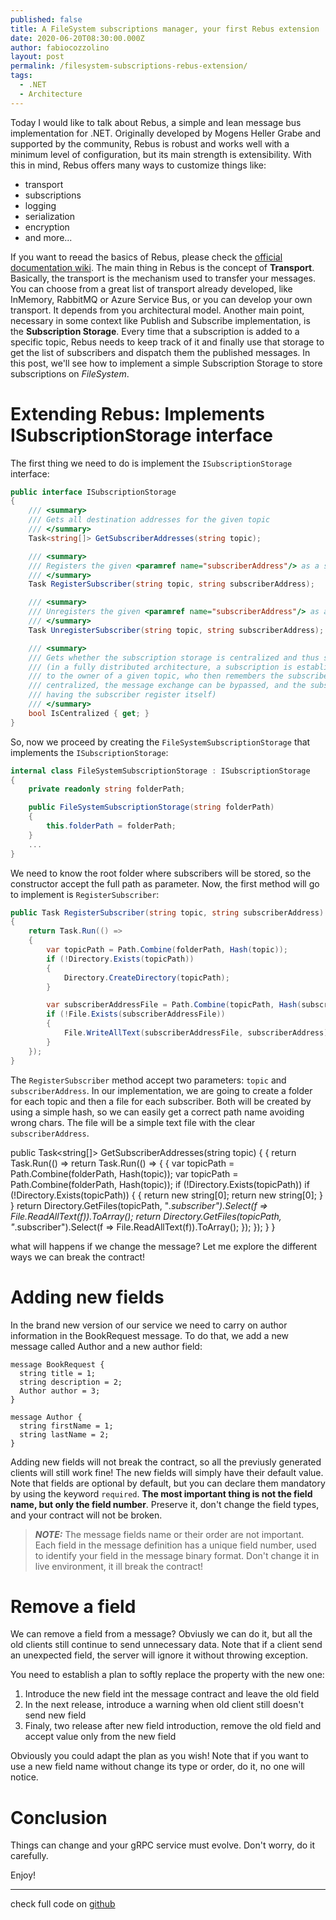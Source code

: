 ```yaml
---
published: false
title: A FileSystem subscriptions manager, your first Rebus extension
date: 2020-06-20T08:30:00.000Z
author: fabiocozzolino
layout: post
permalink: /filesystem-subscriptions-rebus-extension/
tags:
  - .NET
  - Architecture
---
```

Today I would like to talk about Rebus, a simple and lean message bus implementation for .NET. Originally developed by Mogens Heller Grabe and supported by the community, Rebus is robust and works well with a minimum level of configuration, but its main strength is extensibility. With this in mind, Rebus offers many ways to customize things like:

* transport
* subscriptions
* logging
* serialization
* encryption
* and more... 

If you want to reead the basics of Rebus, please check the [official documentation wiki](https://github.com/rebus-org/Rebus/wiki).
The main thing in Rebus is the concept of **Transport**. Basically, the transport is the mechanism used to transfer your messages. You can choose from a great list of transport already developed, like InMemory, RabbitMQ or Azure Service Bus, or you can develop your own transport. It depends from you architectural model.
Another main point, necessary in some context like Publish and Subscribe implementation, is the **Subscription Storage**. Every time that a subscription is added to a specific topic, Rebus needs to keep track of it and finally use that storage to get the list of subscribers and dispatch them the published messages.
In this post, we'll see how to implement a simple Subscription Storage to store subscriptions on *FileSystem*.

# Extending Rebus: Implements ISubscriptionStorage interface
The first thing we need to do is implement the `ISubscriptionStorage` interface: 
``` csharp
public interface ISubscriptionStorage
{
    /// <summary>
    /// Gets all destination addresses for the given topic
    /// </summary>
    Task<string[]> GetSubscriberAddresses(string topic);

    /// <summary>
    /// Registers the given <paramref name="subscriberAddress"/> as a subscriber of the given topic
    /// </summary>
    Task RegisterSubscriber(string topic, string subscriberAddress);

    /// <summary>
    /// Unregisters the given <paramref name="subscriberAddress"/> as a subscriber of the given topic
    /// </summary>
    Task UnregisterSubscriber(string topic, string subscriberAddress);

    /// <summary>
    /// Gets whether the subscription storage is centralized and thus supports bypassing the usual subscription request
    /// (in a fully distributed architecture, a subscription is established by sending a <see cref="SubscribeRequest"/>
    /// to the owner of a given topic, who then remembers the subscriber somehow - if the subscription storage is
    /// centralized, the message exchange can be bypassed, and the subscription can be established directly by
    /// having the subscriber register itself)
    /// </summary>
    bool IsCentralized { get; }
}
``` 

So, now we proceed by creating the `FileSystemSubscriptionStorage` that implements the `ISubscriptionStorage`:
``` csharp
internal class FileSystemSubscriptionStorage : ISubscriptionStorage
{
    private readonly string folderPath;

    public FileSystemSubscriptionStorage(string folderPath)
    {
        this.folderPath = folderPath;
    }
    ...
}
```

We need to know the root folder where subscribers will be stored, so the constructor accept the full path as parameter. Now, the first method will go to implement is `RegisterSubscriber`:
``` csharp
public Task RegisterSubscriber(string topic, string subscriberAddress)
{
    return Task.Run(() =>
    {
        var topicPath = Path.Combine(folderPath, Hash(topic));
        if (!Directory.Exists(topicPath))
        {
            Directory.CreateDirectory(topicPath);
        }

        var subscriberAddressFile = Path.Combine(topicPath, Hash(subscriberAddress) + ".subscriber");
        if (!File.Exists(subscriberAddressFile))
        {
            File.WriteAllText(subscriberAddressFile, subscriberAddress);
        }
    });
}
```

The `RegisterSubscriber` method accept two parameters: `topic` and `subscriberAddress`. In our implementation, we are going to create a folder for each topic and then a file for each subscriber. Both will be created by using a simple hash, so we can easily get a correct path name avoiding wrong chars. 
The file will be a simple text file with the clear `subscriberAddress`.


public Task<string[]> GetSubscriberAddresses(string topic)
        {	        {
            return Task.Run(() =>	            return Task.Run(() =>
            {	            {
                var topicPath = Path.Combine(folderPath, Hash(topic));	                var topicPath = Path.Combine(folderPath, Hash(topic));
                if (!Directory.Exists(topicPath))	                if (!Directory.Exists(topicPath))
                {	                {
                    return new string[0];	                    return new string[0];
                }	                }
                return Directory.GetFiles(topicPath, "*.subscriber").Select(f => File.ReadAllText(f)).ToArray();	                return Directory.GetFiles(topicPath, "*.subscriber").Select(f => File.ReadAllText(f)).ToArray();
            });	            });
        }	        }



what will happens if we change the message? Let me explore the different ways we can break the contract!

# Adding new fields
In the brand new version of our service we need to carry on author information in the BookRequest message. To do that, we add a new message called Author and a new author field:

```
message BookRequest {
  string title = 1;
  string description = 2;
  Author author = 3;
}

message Author {
  string firstName = 1;
  string lastName = 2;
}
```

Adding new fields will not break the contract, so all the previusly generated clients will still work fine! The new fields will simply have their default value. Note that fields are optional by default, but you can declare them mandatory by using the keyword `required`.
**The most important thing is not the field name, but only the field number**. Preserve it, don't change the field types, and your contract will not be broken.

> **_NOTE:_** The message fields name or their order are not important. Each field in the message definition has a unique field number, used to identify your field in the message binary format. Don't change it in live environment, it ill break the contract!

# Remove a field
We can remove a field from a message? Obviusly we can do it, but all the old clients still continue to send unnecessary data. Note that if a client send an unexpected field, the server will ignore it without throwing exception.

You need to establish a plan to softly replace the property with the new one:
1. Introduce the new field int the message contract and leave the old field
2. In the next release, introduce a warning when old client still doesn't send new field
3. Finaly, two release after new field introduction, remove the old field and accept value only from the new field

Obviously you could adapt the plan as you wish!
Note that if you want to use a new field name without change its type or order, do it, no one will notice.

# Conclusion
Things can change and your gRPC service must evolve. Don't worry, do it carefully.

Enjoy!

--------
check full code on [github](https://github.com/fabiocozzolino/samples/tree/master/BookshelfService)
